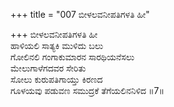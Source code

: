 +++
title = "007 ಬೀಳಲವನೀಪತಿಗಳತಿ ಹೀ"

+++
ಬೀಳಲವನೀಪತಿಗಳತಿ ಹೀ  
ಹಾಳಿಯಲಿ ಸಾತ್ಯಕಿ ಮುಳಿದು ಬಲು  
ಗೋಲಿನಲಿ ಗಂಗಾಕುಮಾರನ ಸಾರಥಿಯನೆಸಲು  
ಮೇಲುಗಾಳೆಗದವರ ಸೇರಿತು  
ಸೋಲು ಕುರುಪತಿಗಾಯ್ತು ಕಿರಣದ  
ಗೂಳಯವು ಪಡುವಣ ಸಮುದ್ರಕೆ ತೆಗೆಯಲಿನನಿಳಿದ       ॥7॥